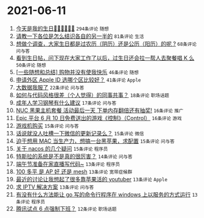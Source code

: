 # 2021-06-11

1. [今天是我的生日🎂🎂🎂🍰🍰🍰](https://www.v2ex.com/t/782797) `294条评论` `随想`
1. [请教一下各位是怎么结识各自的另一半的](https://www.v2ex.com/t/782858) `81条评论` `生活`
1. [想做个调查，大家生日都是过农历（阴历）还是公历（阳历）的呢 ?](https://www.v2ex.com/t/782803) `68条评论` `问与答`
1. [看到生日帖，问下现在大家工作了以后，过生日还会拉一帮人去聚餐唱 K 么](https://www.v2ex.com/t/782813) `50条评论` `随想`
1. [[一些随想和总结] 购物并没有使我快乐](https://www.v2ex.com/t/782794) `46条评论` `随想`
1. [申请外区 Apple ID 选哪个区比较好？](https://www.v2ex.com/t/782809) `41条评论` `Apple`
1. [大数据我服了](https://www.v2ex.com/t/782856) `22条评论` `问与答`
1. [如何与代码风格很差（个人觉得）的同事共事？](https://www.v2ex.com/t/782847) `18条评论` `职场话题`
1. [成年人学习钢琴有什么建议](https://www.v2ex.com/t/782805) `17条评论` `问与答`
1. [NUC 黑果主机套餐 活动最后一天 下单内存翻倍还有抽奖!](https://www.v2ex.com/t/782836) `16条评论` `推广`
1. [Epic 平台 6 月 10 日免费送出的游戏《控制》（Control）](https://www.v2ex.com/t/782791) `16条评论` `游戏`
1. [游戏机购买](https://www.v2ex.com/t/782892) `15条评论` `问与答`
1. [话说就没人吐槽一下微信的更新记录么？](https://www.v2ex.com/t/782888) `15条评论` `微信`
1. [迫于想用 MAC 当生产力，想搞一台黑苹果，求配置](https://www.v2ex.com/t/782854) `15条评论` `问与答`
1. [关于 nacos 的几个疑问](https://www.v2ex.com/t/782807) `15条评论` `程序员`
1. [特斯拉的系统是不是真的很厉害？](https://www.v2ex.com/t/782875) `14条评论` `问与答`
1. [端午节准备在家直播写代码~](https://www.v2ex.com/t/782886) `13条评论` `程序员`
1. [100 多平 是 AP 好 还是 mesh](https://www.v2ex.com/t/782842) `13条评论` `宽带症候群`
1. [最近的讨论让我想起了很多靠苹果活的 youtuber](https://www.v2ex.com/t/782868) `13条评论` `Apple`
1. [求 IPTV 解决方案](https://www.v2ex.com/t/782820) `13条评论` `问与答`
1. [有没有什么方法能让 go 写的命令行程序在 windows 上以服务的方式运行](https://www.v2ex.com/t/782796) `13条评论` `程序员`
1. [腾讯试点 6 点强制下班？](https://www.v2ex.com/t/782894) `12条评论` `职场话题`

